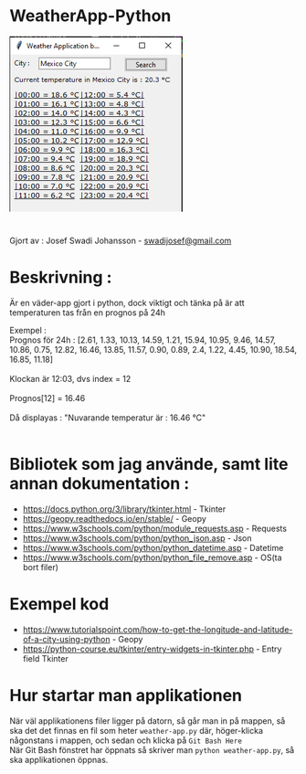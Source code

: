 # WeatherApp-Python

![alt text](https://github.com/Grumfyyy/WeatherApp-Python/blob/main/Progress-2.png)

#
Gjort av : Josef Swadi Johansson - swadijosef@gmail.com
# Beskrivning :
Är en väder-app gjort i python, dock viktigt och tänka på är att temperaturen tas från en prognos på 24h

Exempel :  
Prognos för 24h : [2.61, 1.33, 10.13, 14.59, 1.21, 15.94, 10.95, 9.46, 14.57, 10.86, 0.75, 12.82, 16.46, 13.85, 11.57, 0.90, 0.89, 2.4, 1.22, 4.45, 10.90, 18.54, 16.85, 11.18] <br><br>
Klockan är 12:03, dvs index = 12 <br><br>
Prognos[12] = 16.46 <br><br>
Då displayas : "Nuvarande temperatur är : 16.46 °C"<br><br>

# Bibliotek som jag använde, samt lite annan dokumentation :

- https://docs.python.org/3/library/tkinter.html - Tkinter
- https://geopy.readthedocs.io/en/stable/ - Geopy
- https://www.w3schools.com/python/module_requests.asp - Requests
- https://www.w3schools.com/python/python_json.asp - Json
- https://www.w3schools.com/python/python_datetime.asp - Datetime
- https://www.w3schools.com/python/python_file_remove.asp - OS(ta bort filer)

# Exempel kod
- https://www.tutorialspoint.com/how-to-get-the-longitude-and-latitude-of-a-city-using-python - Geopy
- https://python-course.eu/tkinter/entry-widgets-in-tkinter.php - Entry field Tkinter

# Hur startar man applikationen
När väl applikationens filer ligger på datorn, så går man in på mappen, så ska det det finnas en fil som heter `weather-app.py` där, höger-klicka någonstans i mappen, och sedan och klicka på `Git Bash Here`<br>
När Git Bash fönstret har öppnats så skriver man `python weather-app.py`, så ska applikationen öppnas.
